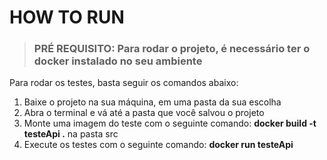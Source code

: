 # HOW TO RUN

> ### PRÉ REQUISITO:   Para rodar o projeto, é necessário ter o docker instalado no seu ambiente
Para rodar os testes, basta seguir os comandos abaixo:
 1. Baixe o projeto na sua máquina, em uma pasta da sua escolha
 2. Abra o terminal e vá até a pasta que você salvou o projeto
 2. Monte uma imagem do teste com o seguinte comando: **docker build -t testeApi .** na pasta src
 3. Execute os testes com o seguinte comando: **docker run testeApi**
